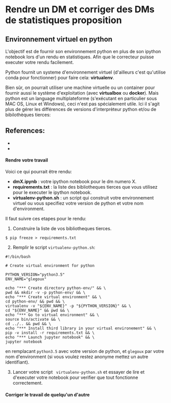 # Rendre un DM et corriger des DMs de statistiques proposition

## Environnement virtuel en python

L'objectif est de fournir son environnement python en plus de son ipython notebook lors d'un rendu en statistiques. Afin que le correcteur puisse executer votre rendu facilement.  

Python fournit un systeme d'environnement virtuel (d'ailleurs c'est qu'utilise conda pour fonctionner) pour faire cela:
**virtualenv**.  

Bien sûr, on pourrait utiliser une machine virtuelle ou un container pour fournir aussi le système d'exploitation (avec **virtualbox** ou **docker**). Mais python est un language multiplateforme (s'exécutant en particulier sous MAC OS, Linux et Windows), ceci n'est pas spécialement utile. Ici il s'agit plus de gérer les différences de versions d'interprèteur python et/ou de bibilothèques tierces: 

References:  
-  
-  
-  

#### Rendre votre travail

Voici ce qui pourrait être rendu:
- **dmX.ipynb** : votre ipython notebook pour le dm numero X.  
- **requirements.txt** : la liste des bibliotheques tierces que vous utilisez pour le executer le ipython notebook.
- **virtualenv-python.sh** : un script qui construit votre environnement virtuel ou vous specifiez votre version de python et votre nom d'environment. 

Il faut suivre ces etapes pour le rendu:

1) Construire la liste de vos bibliotheques tierces. 

~~~
$ pip freeze > requirements.txt
~~~

2) Remplir le script `virtualenv-python.sh`:

~~~
#!/bin/bash

# Create virtual environment for python

PYTHON_VERSION="python3.5"
ENV_NAME="glegoux"

echo "*** Create directory python-env/" && \
pwd && mkdir -v -p python-env/ && \
echo "*** Create virtual environment" && \
cd python-env/ && pwd && \
virtualenv -v "${ENV_NAME}" -p "${PYTHON_VERSION}" && \
cd "${ENV_NAME}" && pwd && \
echo "*** Go to virtual environment" && \
source bin/activate && \
cd ../.. && pwd && \
echo "*** Install third library in your virtual environement" && \
pip -v install -r requirements.txt && \
echo "*** Launch jupyter notebook" && \
jupyter notebook
~~~

en remplacant `python3.5` avec votre version de python, et `glegoux` par votre nom d'environment (si vous voulez restez anonyme mettez un autre identifiant).

3) Lancer votre script ` virtualenv-python.sh` et essayer de lire et d'executer votre notebook pour verifier que tout fonctionne correctement.

#### Corriger le travail de quelqu'un d'autre
